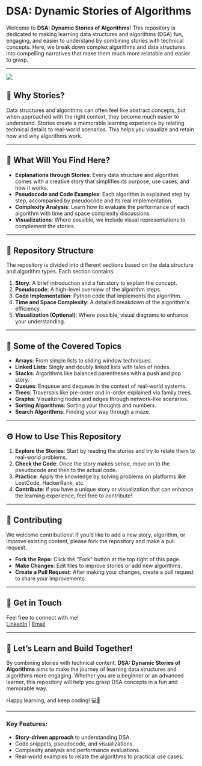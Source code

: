 # DSA: Dynamic Stories of Algorithms

Welcome to **DSA: Dynamic Stories of Algorithms**! This repository is dedicated to making learning data structures and algorithms (DSA) fun, engaging, and easier to understand by combining stories with technical concepts. Here, we break down complex algorithms and data structures into compelling narratives that make them much more relatable and easier to grasp.

---

![](https://miro.medium.com/v2/resize:fit:1400/format:webp/1*dWet_YU-5072Kcko7LzsuQ.jpeg)

## 📖 **Why Stories?**
Data structures and algorithms can often feel like abstract concepts, but when approached with the right context, they become much easier to understand. Stories create a memorable learning experience by relating technical details to real-world scenarios. This helps you visualize and retain how and why algorithms work.

---

## 🌱 **What Will You Find Here?**
- **Explanations through Stories**: Every data structure and algorithm comes with a creative story that simplifies its purpose, use cases, and how it works.
- **Pseudocode and Code Examples**: Each algorithm is explained step by step, accompanied by pseudocode and its real implementation.
- **Complexity Analysis**: Learn how to evaluate the performance of each algorithm with time and space complexity discussions.
- **Visualizations**: Where possible, we include visual representations to complement the stories.

---

## 📂 **Repository Structure**

The repository is divided into different sections based on the data structure and algorithm types. Each section contains:
1. **Story**: A brief introduction and a fun story to explain the concept.
2. **Pseudocode**: A high-level overview of the algorithm steps.
3. **Code Implementation**: Python code that implements the algorithm.
4. **Time and Space Complexity**: A detailed breakdown of the algorithm's efficiency.
5. **Visualization (Optional)**: Where possible, visual diagrams to enhance your understanding.

---

## 📌 **Some of the Covered Topics**
- **Arrays**: From simple lists to sliding window techniques.
- **Linked Lists**: Singly and doubly linked lists with tales of nodes.
- **Stacks**: Algorithms like balanced parentheses with a push and pop story.
- **Queues**: Enqueue and dequeue in the context of real-world systems.
- **Trees**: Traversals like pre-order and in-order explained via family trees.
- **Graphs**: Visualizing nodes and edges through network-like scenarios.
- **Sorting Algorithms**: Sorting your thoughts and numbers.
- **Search Algorithms**: Finding your way through a maze.

---

## ⚙️ **How to Use This Repository**

1. **Explore the Stories**: Start by reading the stories and try to relate them to real-world problems.
2. **Check the Code**: Once the story makes sense, move on to the pseudocode and then to the actual code.
3. **Practice**: Apply the knowledge by solving problems on platforms like LeetCode, HackerRank, etc.
4. **Contribute**: If you have a unique story or visualization that can enhance the learning experience, feel free to contribute!

---

## 🤝 **Contributing**

We welcome contributions! If you’d like to add a new story, algorithm, or improve existing content, please fork the repository and make a pull request.

- **Fork the Repo**: Click the "Fork" button at the top right of this page.
- **Make Changes**: Edit files to improve stories or add new algorithms.
- **Create a Pull Request**: After making your changes, create a pull request to share your improvements.

---


## 💬 **Get in Touch**

Feel free to connect with me!  
[LinkedIn](https://www.linkedin.com/in/sanskarsingh11) | [Email](mailto:sanskarsingh5129@gmail.com)

---


## 🚀 **Let’s Learn and Build Together!**
By combining stories with technical content, **DSA: Dynamic Stories of Algorithms** aims to make the journey of learning data structures and algorithms more engaging. Whether you are a beginner or an advanced learner, this repository will help you grasp DSA concepts in a fun and memorable way.

Happy learning, and keep coding! 💻🚀

---

### Key Features:
- **Story-driven approach** to understanding DSA.
- Code snippets, pseudocode, and visualizations.
- Complexity analysis and performance evaluations.
- Real-world examples to relate the algorithms to practical use cases.
